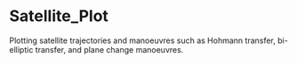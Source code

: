 # Satellite_Plot
Plotting satellite trajectories and manoeuvres such as Hohmann transfer, bi-elliptic transfer, and plane change manoeuvres.
